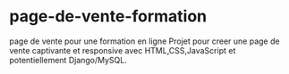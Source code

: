 # page-de-vente-formation
page de vente pour une formation en ligne
Projet pour creer une page de vente captivante et responsive avec HTML,CSS,JavaScript et potentiellement Django/MySQL.